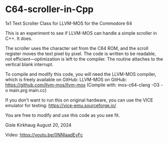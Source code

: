 # C64-scroller-in-Cpp
1x1 Text Scroller Class for LLVM-MOS for the Commodore 64

This is an experiment to see if LLVM-MOS can handle a simple scroller in C++. It does.

The scroller uses the character set from the C64 ROM, and the scroll register moves the text pixel by pixel. The code is written to be readable, not efficient—optimization is left to the compiler. The routine attaches to the vertical blank interrupt.

To compile and modify this code, you will need the LLVM-MOS compiler, which is freely available on GitHub: LLVM-MOS on GitHub: https://github.com/llvm-mos/llvm-mos (Compile with: mos-c64-clang -O3 -o main.prg main.cc)


If you don't want to run this on original hardware, you can use the VICE emulator for testing: https://vice-emu.sourceforge.io/

You are free to modify and use this code as you see fit.

Gisle Kirkhaug
August 20, 2024

Video: https://youtu.be/0NNIaadEyFc
